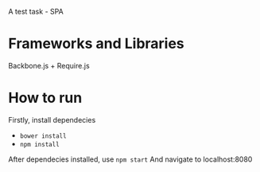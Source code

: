 A test task - SPA

Frameworks and Libraries
=============
Backbone.js + Require.js

How to run
=============
Firstly, install dependecies

- `bower install`
- `npm install`

After dependecies installed, use `npm start`
And navigate to localhost:8080
